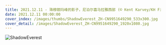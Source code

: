 ```yaml
---
title: 2021.12.11 - 珠穆朗玛峰的影子，尼泊尔喜马拉雅西部 (© Kent Karvey/KH Films, Inc./Tandem Stills + Motion)
date: 2021.12.11 00:00:00
cover_index: /images/thumbs/ShadowEverest_ZH-CN9951649290_533x300.jpg
cover_detail: /images/ShadowEverest_ZH-CN9951649290_1920x1080.jpg
---
```


![ShadowEverest](/images/ShadowEverest_ZH-CN9951649290_1920x1080.jpg)
